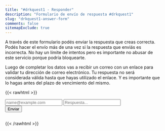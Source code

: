 ```yaml
---
title: "#drkquest1 - Responder"
description: "Formulario de envío de respuesta #drkquest1"
slug: "drkquest1-answer-form"
comments: false
sitemapExclude: true
---
```


A través de este formulario podés enviar la respuesta que creas correcta.
Podés hacer el envío más de una vez si la respuesta que enviás es incorrecta.
No hay un límite de intentos pero es importante no abusar de este servicio porque podría bloquearte.

Luego de completar los datos vas a recibir un correo con un enlace para validar tu dirección de correo electrónico.
Tu respuesta no será considerada válida hasta que hayas utilizado el enlace.
Y es importante que lo hagas antes del plazo de vencimiento del mismo.

{{< rawhtml >}}
<script src="https://www.google.com/recaptcha/api.js" async defer></script>
<form id="form" accept-charset="UTF-8" action="https://puzzle.drkbugs.workers.dev/post" method="POST">
  <input name="email" type="email" placeholder="name@example.com">
  <input name="answer" type="text" placeholder="Respuesta...">
  <div id="recaptcha" class="g-recaptcha" data-sitekey="6LcG5f0SAAAAAPNN8gGEHzu07flHpuQqqkxaQM_W"></div>
  <button type="submit">Enviar</button>
</form>
<pre id="response"></pre>
<script type="text/javascript">
  function disable_form(form) {
    const elements = form.elements;
    for (let i = 0, len = elements.length; i < len; ++i) {
      elements[i].disabled = true;
    }
  } 
  const form = document.querySelector("#form");
  const recaptcha = document.querySelector("#recaptcha");
  const response = document.querySelector("#response");
  form.onsubmit = async (event) => {
      event.preventDefault();
      const data = new FormData(event.target);
      const values = Object.fromEntries(data.entries());
      const json = JSON.stringify(values, null, 2);

      var xhr = new XMLHttpRequest();
      xhr.open('POST', event.target.action, true);
      xhr.setRequestHeader('Content-Type', 'application/json');
      xhr.onreadystatechange = function() {
        if (this.readyState === XMLHttpRequest.DONE) {
          response.innerHTML = this.responseText;
          disable_form(form);
          recaptcha.remove();
        }
      }
      xhr.send(json);
  }
</script>
{{< /rawhtml >}}